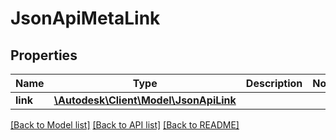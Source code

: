 # JsonApiMetaLink

## Properties
Name | Type | Description | Notes
------------ | ------------- | ------------- | -------------
**link** | [**\Autodesk\Client\Model\JsonApiLink**](JsonApiLink.md) |  | 

[[Back to Model list]](../README.md#documentation-for-models) [[Back to API list]](../README.md#documentation-for-api-endpoints) [[Back to README]](../README.md)



